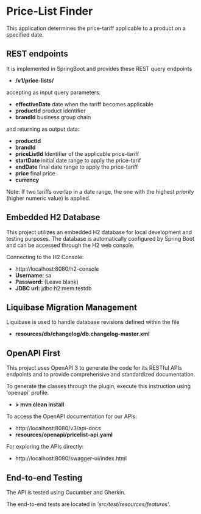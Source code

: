# Price-List Finder

This application determines the price-tariff applicable to a product on a specified date.


## REST endpoints

It is implemented in SpringBoot and provides these REST query endpoints
* **/v1/price-lists/** 

accepting as input query parameters: 
* **effectiveDate** date when the tariff becomes applicable
* **productId** product identifier
* **brandId** business group chain

and returning as output data: 
* **productId**
* **brandId**
* **priceListId** Identifier of the applicable price-tariff
* **startDate** initial date range to apply the price-tarif
* **endDate** final date range to apply the price-tariff
* **price** final price
* **currency** 

Note: If two tariffs overlap in a date range, the one with the highest *priority* (higher numeric value) is applied.


## Embedded H2 Database

This project utilizes an embedded H2 database for local development and testing purposes. The database is automatically configured by Spring Boot and can be accessed through the H2 web console.

Connecting to the H2 Console:
* http://localhost:8080/h2-console
* **Username:** sa
* **Password:** (Leave blank)
* **JDBC url:** jdbc:h2:mem:testdb


## Liquibase Migration Management

Liquibase is used to handle database revisions defined within the file
* **resources/db/changelog/db.changelog-master.xml** 


## OpenAPI First

This project uses OpenAPI 3 to generate the code for its RESTful APIs endpoints and to provide comprehensive and standardized documentation.

To generate the classes through the plugin, execute this instruction using 'openapi' profile.
* **> mvn clean install**

To access the OpenAPI documentation for our APIs:
* http://localhost:8080/v3/api-docs
* **resources/openapi/pricelist-api.yaml**

For exploring the APIs directly:
* http://localhost:8080/swagger-ui/index.html


## End-to-end Testing

The API is tested using Cucumber and Gherkin.

The end-to-end tests are located in *'src/test/resources/features'*.
